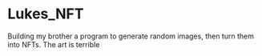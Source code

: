 # Lukes_NFT
Building my brother a program to generate random images, then turn them into NFTs.  The art is terrible

